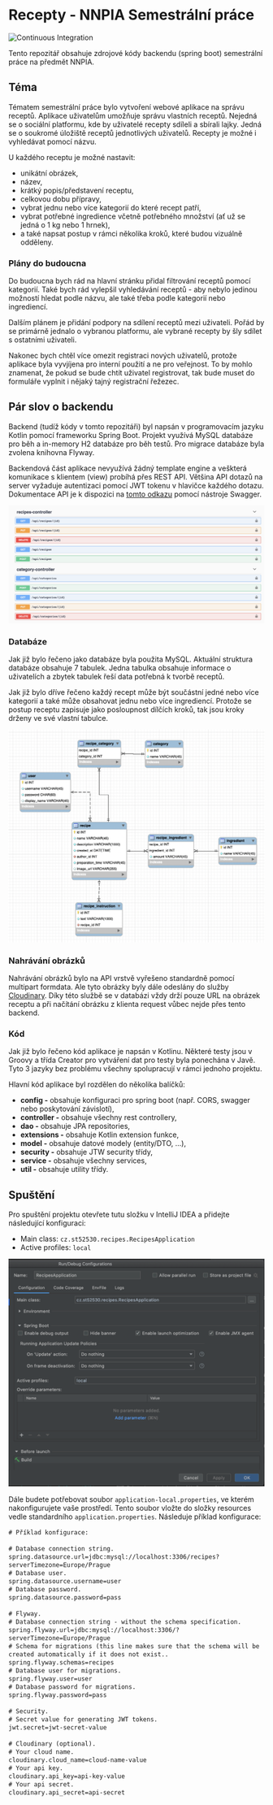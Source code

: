 # Recepty - NNPIA Semestrální práce

![Continuous Integration](https://github.com/st52530/nnpia/workflows/Continuous%20Integration/badge.svg)

Tento repozitář obsahuje zdrojové kódy backendu (spring boot) semestrální práce na předmět NNPIA.

## Téma

Tématem semestrální práce bylo vytvoření webové aplikace na správu receptů. Aplikace uživatelům umožňuje správu
vlastních receptů. Nejedná se o sociální platformu, kde by uživatelé recepty sdíleli a sbírali lajky. Jedná se o soukromé
úložiště receptů jednotlivých uživatelů. Recepty je možné i vyhledávat pomocí názvu.

U každého receptu je možné nastavit:
- unikátní obrázek,
- název,
- krátký popis/představení receptu,
- celkovou dobu přípravy,
- vybrat jednu nebo více kategorií do které recept patří,
- vybrat potřebné ingredience včetně potřebného množství (ať už se jedná o 1 kg nebo 1 hrnek),
- a také napsat postup v rámci několika kroků, které budou vizuálně odděleny.

### Plány do budoucna

Do budoucna bych rád na hlavní stránku přidal filtrování receptů pomocí kategorií. Také bych rád vylepšil vyhledávání
receptů - aby nebylo jedinou možností hledat podle názvu, ale také třeba podle kategorií nebo ingrediencí.

Dalším plánem je přidání podpory na sdílení receptů mezi uživateli. Pořád by se primárně jednalo o vybranou platformu,
ale vybrané recepty by šly sdílet s ostatními uživateli.

Nakonec bych chtěl více omezit registraci nových uživatelů, protože aplikace byla vyvjíjena pro interní použití
a ne pro veřejnost. To by mohlo znamenat, že pokud se bude chtít uživatel registrovat, tak bude muset do formuláře
vyplnit i nějaký tajný registrační řežezec.

## Pár slov o backendu

Backend (tudíž kódy v tomto repozitáři) byl napsán v programovacím jazyku Kotlin pomocí frameworku Spring Boot.
Projekt využívá MySQL databáze pro běh a in-memory H2 databáze pro běh testů. Pro migrace databáze byla zvolena knihovna Flyway.

Backendová část aplikace nevyužívá žádný template engine a veškterá komunikace s klientem (view) probíhá přes REST API.
Většina API dotazů na server vyžaduje autentizaci pomocí JWT tokenu v hlavičce každého dotazu. Dokumentace API je k dispozici na
[tomto odkazu](https://nnpia.herokuapp.com/swagger) pomocí nástroje Swagger.

![Náhled swagger dokumentace](./docs/swagger.png)

### Databáze

Jak již bylo řečeno jako databáze byla použita MySQL. Aktuální struktura databáze obsahuje 7 tabulek. Jedna tabulka obsahuje
informace o uživatelích a zbytek tabulek řeší data potřebná k tvorbě receptů.

Jak již bylo dříve řečeno každý recept může být součástní jedné nebo více kategorií a také může obsahovat jednu nebo více ingrediencí.
Protože se postup receptu zapisuje jako posloupnost dílčích kroků, tak jsou kroky drženy ve své vlastní tabulce.

![Schéma databáze](./docs/database.png)

### Nahrávání obrázků

Nahrávání obrázků bylo na API vrstvě vyřešeno standardně pomocí multipart formdata. Ale tyto obrázky byly dále odeslány do
služby [Cloudinary](https://cloudinary.com/). Díky této službě se v databázi vždy drží pouze URL na obrázek receptu a při načítání
obrázku z klienta request vůbec nejde přes tento backend.

### Kód

Jak již bylo řečeno kód aplikace je napsán v Kotlinu. Některé testy jsou v Groovy a třída Creator pro vytváření dat pro testy
byla ponechána v Javě. Tyto 3 jazyky bez problému všechny spolupracují v rámci jednoho projektu.

Hlavní kód aplikace byl rozdělen do několika balíčků:
- **config -** obsahuje konfiguraci pro spring boot (např. CORS, swagger nebo poskytování závislotí),
- **controller -** obsahuje všechny rest controllery,
- **dao -** obsahuje JPA repositories,
- **extensions -** obsahuje Kotlin extension funkce,
- **model -** obsahuje datové modely (entity/DTO, ...),
- **security -** obsahuje JTW security třídy,
- **service -** obsahuje všechny services,
- **util -** obsahuje utility třídy.

## Spuštění

Pro spuštění projektu otevřete tutu složku v IntelliJ IDEA a přidejte následující konfiguraci:
- Main class: `cz.st52530.recipes.RecipesApplication`
- Active profiles: `local`

![Spouštěcí konfigurace](./docs/running_config.png)

Dále budete potřebovat soubor `application-local.properties`, ve kterém nakonfigurujete vaše prostředí.
Tento soubor vložte do složky resources vedle standardního `application.properties`. Následuje příklad konfigurace:

```properties
# Příklad konfigurace:

# Database connection string.
spring.datasource.url=jdbc:mysql://localhost:3306/recipes?serverTimezone=Europe/Prague
# Database user.
spring.datasource.username=user
# Database password.
spring.datasource.password=pass

# Flyway.
# Database connection string - without the schema specification.
spring.flyway.url=jdbc:mysql://localhost:3306/?serverTimezone=Europe/Prague
# Schema for migrations (this line makes sure that the schema will be created automatically if it does not exist..
spring.flyway.schemas=recipes
# Database user for migrations.
spring.flyway.user=user
# Database password for migrations.
spring.flyway.password=pass

# Security.
# Secret value for generating JWT tokens. 
jwt.secret=jwt-secret-value

# Cloudinary (optional).
# Your cloud name.
cloudinary.cloud_name=cloud-name-value
# Your api key.
cloudinary.api_key=api-key-value
# Your api secret.
cloudinary.api_secret=api-secret
```